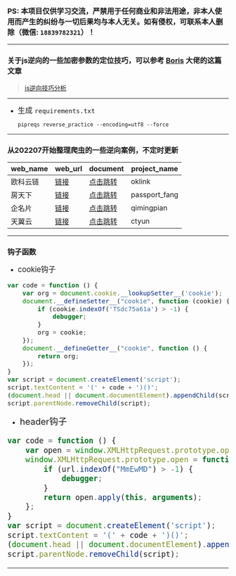 ### PS: 本项目仅供学习交流，严禁用于任何商业和非法用途，非本人使用而产生的纠纷与一切后果均与本人无关。如有侵权，可联系本人删除（微信: `18839782321`）！

***

### 关于js逆向的一些加密参数的定位技巧，可以参考 [Boris](https://github.com/Boris-code) 大佬的这篇文章

> [js逆向技巧分析](https://zhuanlan.zhihu.com/p/108207751)

***

- <big>生成 `requirements.txt`</big>
  ```
  pipreqs reverse_practice --encoding=utf8 --force
  ```

***

### 从202207开始整理爬虫的一些逆向案例，不定时更新

web_name  |web_url|  document  |  project_name
---|---|---|---
欧科云链  |  [链接](https://www.oklink.com/zh-cn/btc/tx-list?limit=20&pageNum=1)  |  [点击跳转](https://blog.csdn.net/qq_42598133/article/details/125619096?spm=1001.2014.3001.5501)  | oklink
房天下  |  [链接](https://passport.fang.com/)  |  [点击跳转](https://blog.csdn.net/qq_42598133/article/details/125658235?spm=1001.2014.3001.5501)  |  passport_fang
企名片  |  [链接](https://www.qimingpian.cn/finosda/project/pinvestment)  |  [点击跳转](https://blog.csdn.net/qq_42598133/article/details/125782518?spm=1001.2014.3001.5502)  |  qimingpian
天翼云  |  [链接](https://m.ctyun.cn/wap/main/auth/login)  |  [点击跳转](https://blog.csdn.net/qq_42598133/article/details/125867236?spm=1001.2014.3001.5501)  |  ctyun

***

### 钩子函数

- <big>cookie钩子

```javascript
var code = function () {
    var org = document.cookie.__lookupSetter__('cookie');
    document.__defineSetter__("cookie", function (cookie) {
        if (cookie.indexOf('TSdc75a61a') > -1) {
            debugger;
        }
        org = cookie;
    });
    document.__defineGetter__("cookie", function () {
        return org;
    });
}
var script = document.createElement('script');
script.textContent = '(' + code + ')()';
(document.head || document.documentElement).appendChild(script);
script.parentNode.removeChild(script);
```

- <big>header钩子

```javascript
var code = function () {
    var open = window.XMLHttpRequest.prototype.open;
    window.XMLHttpRequest.prototype.open = function (method, url, async) {
        if (url.indexOf("MmEwMD") > -1) {
            debugger;
        }
        return open.apply(this, arguments);
    };
}
var script = document.createElement('script');
script.textContent = '(' + code + ')()';
(document.head || document.documentElement).appendChild(script);
script.parentNode.removeChild(script);
```

***
